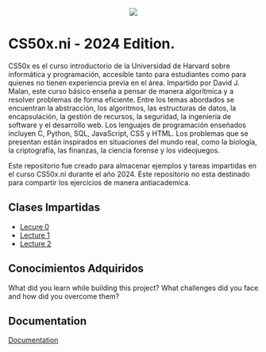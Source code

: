 <p align="center">
  <img src="https://miro.medium.com/v2/resize:fit:700/1*IYCifTCCR2ah-79u94Z3wg.png" />
</p>


# CS50x.ni - 2024 Edition.
CS50x es el curso introductorio de la Universidad de Harvard sobre informática y programación, accesible tanto para estudiantes como para quienes no tienen experiencia previa en el área. Impartido por David J. Malan, este curso básico enseña a pensar de manera algorítmica y a resolver problemas de forma eficiente. Entre los temas abordados se encuentran la abstracción, los algoritmos, las estructuras de datos, la encapsulación, la gestión de recursos, la seguridad, la ingeniería de software y el desarrollo web. Los lenguajes de programación enseñados incluyen C, Python, SQL, JavaScript, CSS y HTML. Los problemas que se presentan están inspirados en situaciones del mundo real, como la biología, la criptografía, las finanzas, la ciencia forense y los videojuegos.

Este repositorio fue creado para almacenar ejemplos y tareas impartidas en el curso CS50x.ni durante el año 2024. Este repositorio no esta destinado para compartir los ejercicios de manera antiacademica.




## Clases Impartidas

 - [Lecure 0](https://awesomeopensource.com/project/elangosundar/awesome-README-templates)
 - [Lecture 1](https://github.com/matiassingers/awesome-readme)
 - [Lecture 2](https://bulldogjob.com/news/449-how-to-write-a-good-readme-for-your-github-project)


## Conocimientos Adquiridos

What did you learn while building this project? What challenges did you face and how did you overcome them?


## Documentation

[Documentation](https://linktodocumentation)

